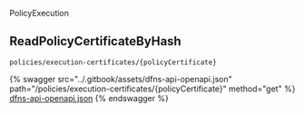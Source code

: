 
  PolicyExecution

  
## ReadPolicyCertificateByHash
`policies/execution-certificates/{policyCertificate}`



{% swagger src="../.gitbook/assets/dfns-api-openapi.json" path="/policies/execution-certificates/{policyCertificate}" method="get" %}
[dfns-api-openapi.json](../.gitbook/assets/dfns-api-openapi.json)
{% endswagger %}

  